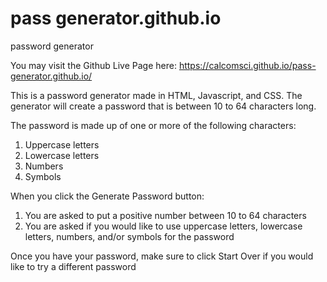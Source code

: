 # pass generator.github.io
 password generator
 
 You may visit the Github Live Page here:
 https://calcomsci.github.io/pass-generator.github.io/

This is a password generator made in HTML, Javascript, and CSS.
The generator will create a password that is between 10 to 64 characters long.

The password is made up of one or more of the following characters:
1) Uppercase letters
2) Lowercase letters
3) Numbers
4) Symbols

When you click the Generate Password button:
1) You are asked to put a positive number between 10 to 64 characters
2) You are asked  if you would like to use uppercase letters, lowercase letters, numbers, and/or symbols for the password

Once you have your password, make sure to click Start Over if you would like to try a different password

